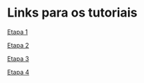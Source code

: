# Links para os tutoriais

[Etapa 1](https://github.com/JSanchesDovichi/DAW1-Rust/blob/main/1a%20Etapa/tutorial.md)

[Etapa 2](https://github.com/JSanchesDovichi/DAW1-Rust/blob/main/2a%20Etapa/tutorial.md)

[Etapa 3](https://github.com/JSanchesDovichi/DAW1-Rust/blob/main/3a%20Etapa/tutorial.md)

[Etapa 4](https://github.com/JSanchesDovichi/DAW1-Rust/blob/main/4a%20Etapa/tutorial.md)

